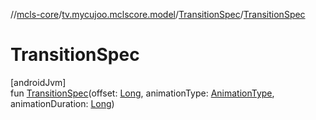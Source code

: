 //[mcls-core](../../../index.md)/[tv.mycujoo.mclscore.model](../index.md)/[TransitionSpec](index.md)/[TransitionSpec](-transition-spec.md)

# TransitionSpec

[androidJvm]\
fun [TransitionSpec](-transition-spec.md)(offset: [Long](https://kotlinlang.org/api/latest/jvm/stdlib/kotlin/-long/index.html), animationType: [AnimationType](../../tv.mycujoo.mclscore.entity/-animation-type/index.md), animationDuration: [Long](https://kotlinlang.org/api/latest/jvm/stdlib/kotlin/-long/index.html))
